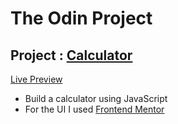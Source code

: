 # **The Odin Project**

## Project : [Calculator](https://www.theodinproject.com/paths/foundations/courses/foundations/lessons/calculator)

[Live Preview](https://vsilagy.github.io/calculator)

- Build a calculator using JavaScript
- For the UI I used [Frontend Mentor](https://www.frontendmentor.io/challenges/calculator-app-9lteq5N29)
